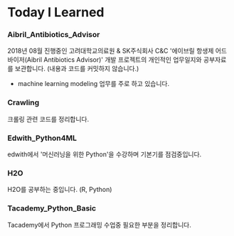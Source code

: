 # Today I Learned

### Aibril_Antibiotics_Advisor
2018년 08월 진행중인 고려대학교의료원 & SK주식회사 C&C '에이브릴 항생제 어드바이저(Aibril Antibiotics Advisor)' 개발 프로젝트의 개인적인 업무일지와 공부자료를 보관합니다. (내용과 코드를 커밋하지 않습니다.)
* machine learning modeling 업무를 주로 하고 있습니다.

### Crawling
크롤링 관련 코드를 정리합니다.

### Edwith_Python4ML
edwith에서 '머신러닝을 위한 Python'을 수강하며 기본기를 점검중입니다.

### H2O
H2O를 공부하는 중입니다. (R, Python)

### Tacademy_Python_Basic
Tacademy에서 Python 프로그래밍 수업중 필요한 부분을 정리합니다.
